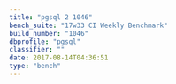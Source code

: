 ```yaml
---
title: "pgsql 2 1046"
bench_suite: "17w33 CI Weekly Benchmark"
build_number: "1046"
dbprofile: "pgsql"
classifier: ""
date: 2017-08-14T04:36:51
type: "bench"
---
```


